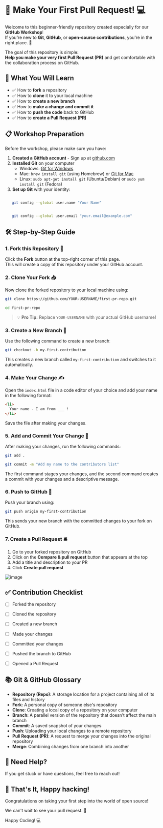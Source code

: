# 🚀 Make Your First Pull Request! 💻

Welcome to this beginner-friendly repository created especially for our **GitHub Workshop**!  
If you're new to **Git**, **GitHub**, or **open-source contributions**, you're in the right place. 🌟

The goal of this repository is simple:  
**Help you make your very first Pull Request (PR)** and get comfortable with the collaboration process on GitHub.

## 🧠 What You Will Learn

- ✅ How to **fork** a repository  
- ✅ How to **clone** it to your local machine  
- ✅ How to **create a new branch**  
- ✅ How to **make a change and commit it**  
- ✅ How to **push the code** back to GitHub  
- ✅ How to **create a Pull Request (PR)**


## 📋 Workshop Preparation

Before the workshop, please make sure you have:

1. **Created a GitHub account** - Sign up at [github.com](https://github.com)
2. **Installed Git** on your computer
   - Windows: [Git for Windows](https://git-scm.com/downloads)
   - Mac: `brew install git` (using Homebrew) or [Git for Mac](https://git-scm.com/download/mac)
   - Linux: `sudo apt-get install git` (Ubuntu/Debian) or `sudo yum install git` (Fedora)
3. **Set up Git** with your identity:
   
```bash
   
   git config --global user.name "Your Name"

```

```bash

   git config --global user.email "your.email@example.com"

```

## 🛠️ Step-by-Step Guide

### 1. Fork this Repository 🍴

Click the **Fork** button at the top-right corner of this page.  
This will create a copy of this repository under your GitHub account.


### 2. Clone Your Fork 📥

Now clone the forked repository to your local machine using:

```bash
git clone https://github.com/YOUR-USERNAME/first-pr-repo.git
```
```bash
cd first-pr-repo
```

> 💡 **Pro Tip:** Replace `YOUR-USERNAME` with your actual GitHub username!


### 3. Create a New Branch 🌿

Use the following command to create a new branch:

```bash
git checkout -b my-first-contribution
```

This creates a new branch called `my-first-contribution` and switches to it automatically.

### 4. Make Your Change ✍️

Open the `index.html` file in a code editor of your choice and add your name in the following format:

```markdown
<li>
  Your name - I am from ___ !
</li>
```

Save the file after making your changes.

### 5. Add and Commit Your Change 💾

After making your changes, run the following commands:

```bash
git add .
```

```bash
git commit -m "Add my name to the contributors list"
```

The first command stages your changes, and the second command creates a commit with your changes and a descriptive message.

### 6. Push to GitHub 🚀

Push your branch using:

```bash
git push origin my-first-contribution
```

This sends your new branch with the committed changes to your fork on GitHub.

### 7. Create a Pull Request 🛎️

1. Go to your forked repository on GitHub
2. Click on the **Compare & pull request** button that appears at the top
3. Add a title and description to your PR
4. Click **Create pull request**

![image](https://github.com/user-attachments/assets/09b63255-942d-49df-aea0-3906d207ad12)



## ✅ Contribution Checklist

- [ ] Forked the repository
- [ ] Cloned the repository
- [ ] Created a new branch
- [ ] Made your changes
- [ ] Committed your changes
- [ ] Pushed the branch to GitHub
- [ ] Opened a Pull Request



## 📚 Git & GitHub Glossary

- **Repository (Repo)**: A storage location for a project containing all of its files and history
- **Fork**: A personal copy of someone else's repository
- **Clone**: Creating a local copy of a repository on your computer
- **Branch**: A parallel version of the repository that doesn't affect the main branch
- **Commit**: A saved snapshot of your changes
- **Push**: Uploading your local changes to a remote repository
- **Pull Request (PR)**: A request to merge your changes into the original repository
- **Merge**: Combining changes from one branch into another


## 🙋 Need Help?

If you get stuck or have questions, feel free to reach out!


## 🎉 That's It, Happy hacking!

Congratulations on taking your first step into the world of open source!

We can't wait to see your pull request. 🚀

Happy Coding! 💻
